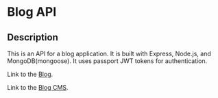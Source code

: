 # Blog API

## Description

This is an API for a blog application. It is built with Express, Node.js, and MongoDB(mongoose).
It uses passport JWT tokens for authentication.

Link to the [Blog](https://github.com/rejnowicz281/blog).

Link to the [Blog CMS](https://github.com/rejnowicz281/blog-cms).
